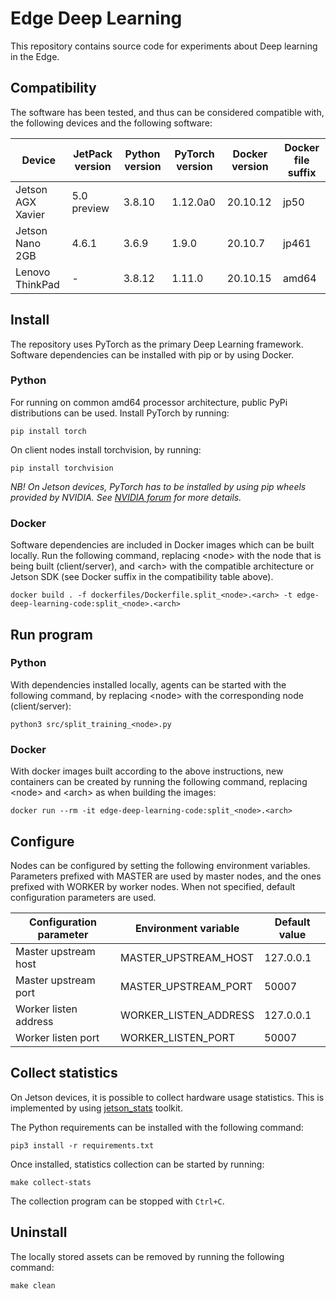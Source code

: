 # Edge Deep Learning

This repository contains source code for experiments about Deep learning in the Edge.

## Compatibility

The software has been tested, and thus can be considered compatible with, the following devices and the following
software:

| Device            | JetPack version | Python version | PyTorch version | Docker version | Docker file suffix |
| ----------------- | --------------- | -------------- | --------------- | -------------- | ------------------ |
| Jetson AGX Xavier | 5.0 preview     | 3.8.10         | 1.12.0a0        | 20.10.12       | jp50               |
| Jetson Nano 2GB   | 4.6.1           | 3.6.9          | 1.9.0           | 20.10.7        | jp461              |
| Lenovo ThinkPad   | -               | 3.8.12         | 1.11.0          | 20.10.15       | amd64              |

## Install

The repository uses PyTorch as the primary Deep Learning framework. Software dependencies can be installed with pip or
by using Docker.

### Python

For running on common amd64 processor architecture, public PyPi distributions can be used. Install PyTorch by running:

```
pip install torch
```

On client nodes install torchvision, by running:

```
pip install torchvision
```

*NB! On Jetson devices, PyTorch has to be installed by using pip wheels provided by NVIDIA. See
[NVIDIA forum](https://forums.developer.nvidia.com/t/pytorch-for-jetson-version-1-11-now-available/72048) for more
details.*

### Docker

Software dependencies are included in Docker images which can be built locally. Run the following command, replacing
\<node\> with the node that is being built (client/server), and \<arch\> with the compatible architecture or Jetson SDK
(see Docker suffix in the compatibility table above).

```
docker build . -f dockerfiles/Dockerfile.split_<node>.<arch> -t edge-deep-learning-code:split_<node>.<arch>
```

## Run program

### Python

With dependencies installed locally, agents can be started with the following command, by replacing \<node\> with the
corresponding node (client/server):

```
python3 src/split_training_<node>.py
```

### Docker

With docker images built according to the above instructions, new containers can be created by running the following
command, replacing \<node\> and \<arch\> as when building the images:

```
docker run --rm -it edge-deep-learning-code:split_<node>.<arch>
```

## Configure

Nodes can be configured by setting the following environment variables. Parameters prefixed with MASTER are used by
master nodes, and the ones prefixed with WORKER by worker nodes. When not specified, default configuration parameters
are used.

| Configuration parameter | Environment variable  | Default value |
| ----------------------- | --------------------- | ------------- |
| Master upstream host    | MASTER_UPSTREAM_HOST  | 127.0.0.1     |
| Master upstream port    | MASTER_UPSTREAM_PORT  | 50007         |
| Worker listen address   | WORKER_LISTEN_ADDRESS | 127.0.0.1     |
| Worker listen port      | WORKER_LISTEN_PORT    | 50007         |

## Collect statistics

On Jetson devices, it is possible to collect hardware usage statistics. This is implemented by using
[jetson_stats](https://github.com/rbonghi/jetson_stats) toolkit.

The Python requirements can be installed with the following command:
```
pip3 install -r requirements.txt
```

Once installed, statistics collection can be started by running:
```
make collect-stats
```

The collection program can be stopped with `Ctrl+C`.

## Uninstall

The locally stored assets can be removed by running the following command:
```
make clean
```
